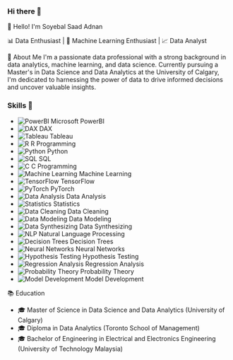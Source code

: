 ### Hi there 👋

👋 Hello! I'm Soyebal Saad Adnan

📊 Data Enthusiast | 🧠 Machine Learning Enthusiast | 📈 Data Analyst

🌟 About Me
I'm a passionate data professional with a strong background in data analytics, machine learning, and data science. Currently pursuing a Master's in Data Science and Data Analytics at the University of Calgary, I'm dedicated to harnessing the power of data to drive informed decisions and uncover valuable insights.

### Skills 🚀

- ![PowerBI](https://example.com/powerbi-icon.png) Microsoft PowerBI
- ![DAX](https://example.com/dax-icon.png) DAX
- ![Tableau](https://example.com/tableau-icon.png) Tableau
- ![R](https://example.com/r-icon.png) R Programming
- ![Python](https://example.com/python-icon.png) Python
- ![SQL](https://example.com/sql-icon.png) SQL
- ![C](https://example.com/c-icon.png) C Programming
- ![Machine Learning](https://example.com/ml-icon.png) Machine Learning
- ![TensorFlow](https://example.com/tensorflow-icon.png) TensorFlow
- ![PyTorch](https://example.com/pytorch-icon.png) PyTorch
- ![Data Analysis](https://example.com/data-analysis-icon.png) Data Analysis
- ![Statistics](https://example.com/statistics-icon.png) Statistics
- ![Data Cleaning](https://example.com/data-cleaning-icon.png) Data Cleaning
- ![Data Modeling](https://example.com/data-modeling-icon.png) Data Modeling
- ![Data Synthesizing](https://example.com/data-synthesizing-icon.png) Data Synthesizing
- ![NLP](https://example.com/nlp-icon.png) Natural Language Processing
- ![Decision Trees](https://example.com/decision-trees-icon.png) Decision Trees
- ![Neural Networks](https://example.com/neural-networks-icon.png) Neural Networks
- ![Hypothesis Testing](https://example.com/hypothesis-testing-icon.png) Hypothesis Testing
- ![Regression Analysis](https://example.com/regression-icon.png) Regression Analysis
- ![Probability Theory](https://example.com/probability-icon.png) Probability Theory
- ![Model Development](https://example.com/model-development-icon.png) Model Development

📚 Education
- 🎓 Master of Science in Data Science and Data Analytics (University of Calgary)
- 🎓 Diploma in Data Analytics (Toronto School of Management)
- 🎓 Bachelor of Engineering in Electrical and Electronics Engineering (University of Technology Malaysia)
